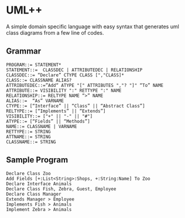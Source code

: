 # UML++
A simple domain specific language with easy syntax that generates uml class diagrams from a few line of codes.

## Grammar

```
PROGRAM::= STATEMENT*
STATEMENT::=  CLASSDEC | ATTRIBUTEDEC | RELATIONSHIP
CLASSDEC::= “Declare” CTYPE CLASS [","CLASS]*
CLASS::= CLASSNAME ALIAS?
ATTRIBUTEDEC::=”Add“ ATYPE "[" ATTRIBUTES ","? "]" “To” NAME
ATTRIBUTE::= VISIBILITY ":" RETTYPE ":" NAME
RELATIONSHIP::= RELTYPE NAME “>” NAME
ALIAS::=  “As” VARNAME
CTYPE::= [“Interface” || “Class” || “Abstract Class”]
RELTYPE::= [“Implements” || “Extends”]
VISIBILITY::= ["+" || "-" || "#"]
ATYPE::= [“Fields” || “Methods”]
NAME::= CLASSNAME | VARNAME
RETTYPE::= STRING
ATTNAME::= STRING
CLASSNAME::= STRING
```

## Sample Program
```
Declare Class Zoo
Add Fields [+:List<String>:Shops, +:String:Name] To Zoo
Declare Interface Animals
Declare Class Fish, Zebra, Guest, Employee
Declare Class Manager
Extends Manager > Employee
Implements Fish > Animals
Implement Zebra > Animals
```
